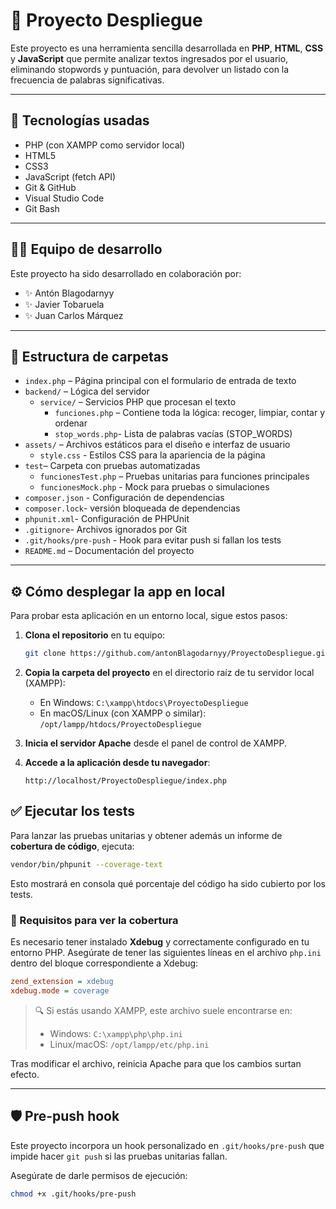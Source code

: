 # 🧠 Proyecto Despliegue

Este proyecto es una herramienta sencilla desarrollada en **PHP**, **HTML**, **CSS** y **JavaScript** que permite analizar textos ingresados por el usuario, eliminando stopwords y puntuación, para devolver un listado con la frecuencia de palabras significativas.

---

## 🚀 Tecnologías usadas

- PHP (con XAMPP como servidor local)
- HTML5
- CSS3
- JavaScript (fetch API)
- Git & GitHub
- Visual Studio Code
- Git Bash

---

## 👨‍💻 Equipo de desarrollo

Este proyecto ha sido desarrollado en colaboración por:

- ✨ Antón Blagodarnyy
- ✨ Javier Tobaruela
- ✨ Juan Carlos Márquez

---

## 📁 Estructura de carpetas
- `index.php` – Página principal con el formulario de entrada de texto
- `backend/` – Lógica del servidor
  - `service/` – Servicios PHP que procesan el texto
    - `funciones.php` – Contiene toda la lógica: recoger, limpiar, contar y ordenar
    - `stop_words.php`- Lista de palabras vacías (STOP_WORDS)
- `assets/` – Archivos estáticos para el diseño e interfaz de usuario
   - `style.css` - Estilos CSS para la apariencia de la página
- `test`– Carpeta con pruebas automatizadas 
  - `funcionesTest.php` – Pruebas unitarias para funciones principales 
  - `funcionesMock.php` - Mock para pruebas o simulaciones
- `composer.json` - Configuración de dependencias 
- `composer.lock`- versión bloqueada de dependencias
- `phpunit.xml`- Configuración de PHPUnit 
- `.gitignore`- Archivos ignorados por Git
- `.git/hooks/pre-push` - Hook para evitar push si fallan los tests
- `README.md` – Documentación del proyecto

---

## ⚙️ Cómo desplegar la app en local

Para probar esta aplicación en un entorno local, sigue estos pasos:

1. **Clona el repositorio** en tu equipo:
   ```bash
   git clone https://github.com/antonBlagodarnyy/ProyectoDespliegue.git
   
   ```

2. **Copia la carpeta del proyecto** en el directorio raíz de tu servidor local (XAMPP):
   - En Windows: `C:\xampp\htdocs\ProyectoDespliegue`
   - En macOS/Linux (con XAMPP o similar): `/opt/lampp/htdocs/ProyectoDespliegue`

3. **Inicia el servidor Apache** desde el panel de control de XAMPP.

4. **Accede a la aplicación desde tu navegador**:
   ```
   http://localhost/ProyectoDespliegue/index.php

   ```
## ✅ Ejecutar los tests

Para lanzar las pruebas unitarias y obtener además un informe de **cobertura de código**, ejecuta:

```bash
vendor/bin/phpunit --coverage-text
```
Esto mostrará en consola qué porcentaje del código ha sido cubierto por los tests.

### 🧩 Requisitos para ver la cobertura

Es necesario tener instalado **Xdebug** y correctamente configurado en tu entorno PHP. Asegúrate de tener las siguientes líneas en el archivo `php.ini` dentro del bloque correspondiente a Xdebug:

```ini
zend_extension = xdebug
xdebug.mode = coverage
```

> 🔍 Si estás usando XAMPP, este archivo suele encontrarse en:
> - Windows: `C:\xampp\php\php.ini`
> - Linux/macOS: `/opt/lampp/etc/php.ini`

Tras modificar el archivo, reinicia Apache para que los cambios surtan efecto.

---

## 🛡️ Pre-push hook

Este proyecto incorpora un hook personalizado en `.git/hooks/pre-push` que impide hacer `git push` si las pruebas unitarias fallan.

Asegúrate de darle permisos de ejecución:

```bash
chmod +x .git/hooks/pre-push
```

